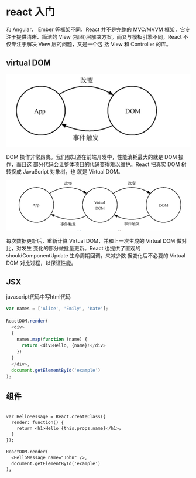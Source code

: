 # react 入门

和 Angular、 Ember 等框架不同，React 并不是完整的 MVC/MVVM 框架，它专注于提供清晰、简洁的 View (视图)层解决方案。而又与模板引擎不同，React 不仅专注于解决 View 层的问题，又是一个包 括 View 和 Controller 的库。

## virtual DOM

![传统DOM更新](8.png)

DOM 操作非常昂贵。我们都知道在前端开发中，性能消耗最大的就是 DOM 操作，而且这 部分代码会让整体项目的代码变得难以维护。React 把真实 DOM 树转换成 JavaScript 对象树，也 就是 Virtual DOM。

![React更新DOM](9.png)

每次数据更新后，重新计算 Virtual DOM，并和上一次生成的 Virtual DOM 做对比，对发生 变化的部分做批量更新。React 也提供了直观的 shouldComponentUpdate 生命周期回调，来减少数 据变化后不必要的 Virtual DOM 对比过程，以保证性能。

## JSX

javascript代码中写html代码

```javascript
var names = ['Alice', 'Emily', 'Kate'];

ReactDOM.render(
  <div>
  {
    names.map(function (name) {
      return <div>Hello, {name}!</div>
    })
  }
  </div>,
  document.getElementById('example')
);
```

## 组件

```

var HelloMessage = React.createClass({
  render: function() {
    return <h1>Hello {this.props.name}</h1>;
  }
});

ReactDOM.render(
  <HelloMessage name="John" />,
  document.getElementById('example')
);
```